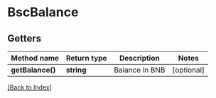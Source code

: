 # BscBalance

## Getters

Method name | Return type | Description | Notes
------------ | ------------- | ------------- | -------------
**getBalance()** | **string** | Balance in BNB | [optional]

[[Back to Index]](../index.md)
